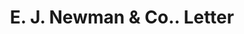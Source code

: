 ---
doi: 10.7916/D8KD38ZF
date_other: '1870'
date_other_textual: 1870-1879
form: correspondence
genre:
- Letters (correspondence)
name:
- E. J. Newman & Co.
object_in_context_url: https://biggert.cul.columbia.edu/items/view/ave_biggert_00885
subject_hierarchical_geographic:
- Buffalo, New York, United States
subject_name:
- E. J. Newman & Co.
title: E. J. Newman & Co.. Letter
sort_title: E. J. Newman & Co.. Letter
call_number: ave_biggert_00885
coordinates:
- 42.90472222222222,-78.84944444444444
pid: ave_biggert_00885
identifiers: ave_biggert_00885
thumbnail: https://derivativo-2.library.columbia.edu/iiif/2/ldpd:345822/full/!256,256/0/native.jpg
permalink: /biggert/ave_biggert_00885/
layout: iiif-image-page
---